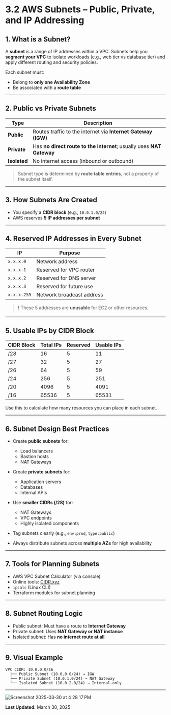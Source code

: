 
# 3.2 AWS Subnets – Public, Private, and IP Addressing

## 1. What is a Subnet?

A **subnet** is a range of IP addresses within a VPC. Subnets help you **segment your VPC** to isolate workloads (e.g., web tier vs database tier) and apply different routing and security policies.

Each subnet must:
- Belong to **only one Availability Zone**
- Be associated with a **route table**

---

## 2. Public vs Private Subnets

| Type           | Description                                                             |
|----------------|-------------------------------------------------------------------------|
| **Public**     | Routes traffic to the internet via **Internet Gateway (IGW)**           |
| **Private**    | Has **no direct route to the internet**; usually uses **NAT Gateway**   |
| **Isolated**   | No internet access (inbound or outbound)                                |

> Subnet type is determined by **route table entries**, not a property of the subnet itself.

---

## 3. How Subnets Are Created

- You specify a **CIDR block** (e.g., `10.0.1.0/24`)
- AWS reserves **5 IP addresses per subnet**

---

## 4. Reserved IP Addresses in Every Subnet

| IP               | Purpose                          |
|------------------|----------------------------------|
| `x.x.x.0`        | Network address                  |
| `x.x.x.1`        | Reserved for VPC router          |
| `x.x.x.2`        | Reserved for DNS server          |
| `x.x.x.3`        | Reserved for future use          |
| `x.x.x.255`      | Network broadcast address        |

> ❗ These 5 addresses are **unusable** for EC2 or other resources.

---

## 5. Usable IPs by CIDR Block

| CIDR Block | Total IPs | Reserved | Usable IPs |
|------------|-----------|----------|-------------|
| /28        | 16        | 5        | 11          |
| /27        | 32        | 5        | 27          |
| /26        | 64        | 5        | 59          |
| /24        | 256       | 5        | 251         |
| /20        | 4096      | 5        | 4091        |
| /16        | 65536     | 5        | 65531       |

Use this to calculate how many resources you can place in each subnet.

---

## 6. Subnet Design Best Practices

- Create **public subnets** for:
  - Load balancers
  - Bastion hosts
  - NAT Gateways

- Create **private subnets** for:
  - Application servers
  - Databases
  - Internal APIs

- Use **smaller CIDRs (/28)** for:
  - NAT Gateways
  - VPC endpoints
  - Highly isolated components

- Tag subnets clearly (e.g., `env:prod`, `type:public`)

- Always distribute subnets across **multiple AZs** for high availability

---

## 7. Tools for Planning Subnets

- AWS VPC Subnet Calculator (via console)
- Online tools: [CIDR.xyz](https://cidr.xyz/)
- `ipcalc` (Linux CLI)
- Terraform modules for subnet planning

---

## 8. Subnet Routing Logic

- Public subnet: Must have a route to **Internet Gateway**
- Private subnet: Uses **NAT Gateway or NAT instance**
- Isolated subnet: Has **no internet route at all**

---

## 9. Visual Example

```
VPC CIDR: 10.0.0.0/16
  ├── Public Subnet (10.0.0.0/24) → IGW
  ├── Private Subnet (10.0.1.0/24) → NAT Gateway
  └── Isolated Subnet (10.0.2.0/24) → Internal-only
```

---
![Screenshot 2025-03-30 at 4 28 17 PM](https://github.com/user-attachments/assets/d37ea85f-449e-4768-848b-0b6f9e20b12e)

**Last Updated:** March 30, 2025
